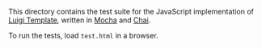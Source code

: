 This directory contains the test suite for the JavaScript implementation
of [Luigi Template][], written in [Mocha][] and [Chai].

To run the tests, load `test.html` in a browser.

[Luigi Template]: https://github.com/pablotron/luigi-template
[Mocha]: https://mochajs.org/
[Chai]: http://www.chaijs.com/
